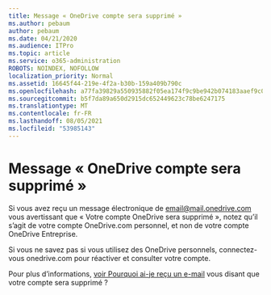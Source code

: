```yaml
---
title: Message « OneDrive compte sera supprimé »
ms.author: pebaum
author: pebaum
ms.date: 04/21/2020
ms.audience: ITPro
ms.topic: article
ms.service: o365-administration
ROBOTS: NOINDEX, NOFOLLOW
localization_priority: Normal
ms.assetid: 16645f44-219e-4f2a-b30b-159a409b790c
ms.openlocfilehash: a77fa39829a550935882f05ea174f9c9be942b074183aaef9c0e464c94cfb4ba
ms.sourcegitcommit: b5f7da89a650d2915dc652449623c78be6247175
ms.translationtype: MT
ms.contentlocale: fr-FR
ms.lasthandoff: 08/05/2021
ms.locfileid: "53985143"
---
```

# <a name="onedrive-account-will-be-deleted-message"></a>Message « OneDrive compte sera supprimé »

Si vous avez reçu un message électronique de email@mail.onedrive.com vous avertissant que « Votre compte OneDrive sera supprimé », notez qu’il s’agit de votre compte OneDrive.com personnel, et non de votre compte OneDrive Entreprise. 
  
Si vous ne savez pas si vous utilisez des OneDrive personnels, connectez-vous onedrive.com pour réactiver et consulter votre compte.
  
Pour plus d’informations, [voir Pourquoi ai-je reçu un e-mail](https://go.microsoft.com/fwlink/?linkid=2036151&amp;clcid=0x409) vous disant que votre compte sera supprimé ?
  

